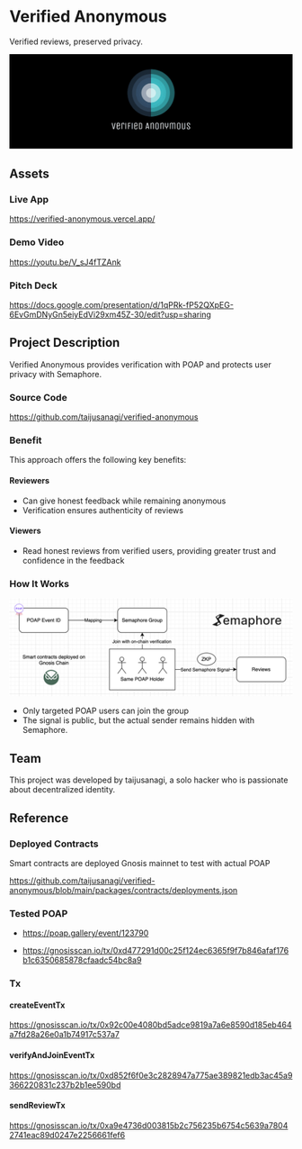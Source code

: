 # Verified Anonymous

Verified reviews, preserved privacy.

![banner](./packages/app/public/banner.png)

## Assets

### Live App

https://verified-anonymous.vercel.app/

### Demo Video

https://youtu.be/V_sJ4fTZAnk

### Pitch Deck

https://docs.google.com/presentation/d/1qPRk-fP52QXpEG-6EvGmDNyGn5eiyEdVi29xm45Z-30/edit?usp=sharing

## Project Description

Verified Anonymous provides verification with POAP and protects user privacy with Semaphore.

### Source Code

https://github.com/taijusanagi/verified-anonymous

### Benefit

This approach offers the following key benefits:

#### Reviewers

- Can give honest feedback while remaining anonymous
- Verification ensures authenticity of reviews

#### Viewers

- Read honest reviews from verified users, providing greater trust and confidence in the feedback

### How It Works

![how-it-works](./docs/how-it-works.png)

- Only targeted POAP users can join the group
- The signal is public, but the actual sender remains hidden with Semaphore.

## Team

This project was developed by taijusanagi, a solo hacker who is passionate about decentralized identity.

## Reference

### Deployed Contracts

Smart contracts are deployed Gnosis mainnet to test with actual POAP

https://github.com/taijusanagi/verified-anonymous/blob/main/packages/contracts/deployments.json

### Tested POAP

- https://poap.gallery/event/123790

- https://gnosisscan.io/tx/0xd477291d00c25f124ec6365f9f7b846afaf176b1c6350685878cfaadc54bc8a9

### Tx

#### createEventTx

https://gnosisscan.io/tx/0x92c00e4080bd5adce9819a7a6e8590d185eb464a7fd28a26e0a1b74917c537a7

#### verifyAndJoinEventTx

https://gnosisscan.io/tx/0xd852f6f0e3c2828947a775ae389821edb3ac45a9366220831c237b2b1ee590bd

#### sendReviewTx

https://gnosisscan.io/tx/0xa9e4736d003815b2c756235b6754c5639a78042741eac89d0247e2256661fef6

